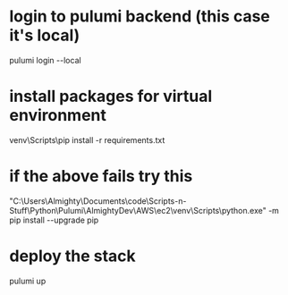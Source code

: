 # login to pulumi backend (this case it's local)
pulumi login --local

# install packages for virtual environment
venv\Scripts\pip install -r requirements.txt

# if the above fails try this
"C:\Users\Almighty\Documents\code\Scripts-n-Stuff\Python\Pulumi\AlmightyDev\AWS\ec2\venv\Scripts\python.exe" -m pip install --upgrade pip

# deploy the stack
pulumi up